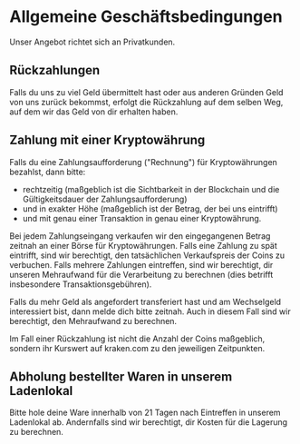 # Allgemeine Geschäftsbedingungen

Unser Angebot richtet sich an Privatkunden.

<!--
## Bestellservice

Mit unserem Bestellservice vertreten wir dich bei Online-Einkäufen. Das Recht auf Gewährleistung und Widerruf verbleibt zwischen dir und dem tatsächlichen Händler.
-->

## Rückzahlungen

Falls du uns zu viel Geld übermittelt hast oder aus anderen Gründen Geld von uns zurück bekommst, erfolgt die Rückzahlung auf dem selben Weg, auf dem wir das Geld von dir erhalten haben.

## Zahlung mit einer Kryptowährung

Falls du eine Zahlungsaufforderung ("Rechnung") für Kryptowährungen bezahlst, dann bitte:

* rechtzeitig (maßgeblich ist die Sichtbarkeit in der Blockchain und die Gültigkeitsdauer der Zahlungsaufforderung)
* und in exakter Höhe (maßgeblich ist der Betrag, der bei uns eintrifft)
* und mit genau einer Transaktion in genau einer Kryptowährung.

Bei jedem Zahlungseingang verkaufen wir den eingegangenen Betrag zeitnah an einer Börse für Kryptowährungen. Falls eine Zahlung zu spät eintrifft, sind wir berechtigt, den tatsächlichen Verkaufspreis der Coins zu verbuchen. Falls mehrere Zahlungen eintreffen, sind wir berechtigt, dir unseren Mehraufwand für die Verarbeitung zu berechnen (dies betrifft insbesondere Transaktionsgebühren).

Falls du mehr Geld als angefordert transferiert hast und am Wechselgeld interessiert bist, dann melde dich bitte zeitnah. Auch in diesem Fall sind wir berechtigt, den Mehraufwand zu berechnen.

Im Fall einer Rückzahlung ist nicht die Anzahl der Coins maßgeblich, sondern ihr Kurswert auf kraken.com zu den jeweiligen Zeitpunkten.

## Abholung bestellter Waren in unserem Ladenlokal

Bitte hole deine Ware innerhalb von 21 Tagen nach Eintreffen in unserem Ladenlokal ab. Andernfalls sind wir berechtigt, dir Kosten für die Lagerung zu berechnen.
